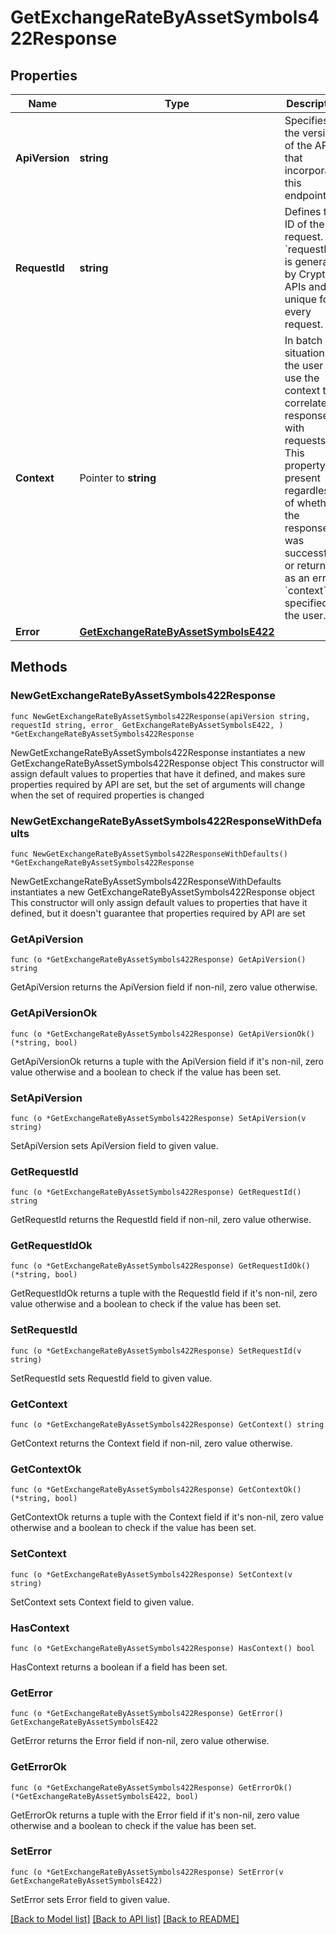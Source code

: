 # GetExchangeRateByAssetSymbols422Response

## Properties

Name | Type | Description | Notes
------------ | ------------- | ------------- | -------------
**ApiVersion** | **string** | Specifies the version of the API that incorporates this endpoint. | 
**RequestId** | **string** | Defines the ID of the request. The &#x60;requestId&#x60; is generated by Crypto APIs and it&#39;s unique for every request. | 
**Context** | Pointer to **string** | In batch situations the user can use the context to correlate responses with requests. This property is present regardless of whether the response was successful or returned as an error. &#x60;context&#x60; is specified by the user. | [optional] 
**Error** | [**GetExchangeRateByAssetSymbolsE422**](GetExchangeRateByAssetSymbolsE422.md) |  | 

## Methods

### NewGetExchangeRateByAssetSymbols422Response

`func NewGetExchangeRateByAssetSymbols422Response(apiVersion string, requestId string, error_ GetExchangeRateByAssetSymbolsE422, ) *GetExchangeRateByAssetSymbols422Response`

NewGetExchangeRateByAssetSymbols422Response instantiates a new GetExchangeRateByAssetSymbols422Response object
This constructor will assign default values to properties that have it defined,
and makes sure properties required by API are set, but the set of arguments
will change when the set of required properties is changed

### NewGetExchangeRateByAssetSymbols422ResponseWithDefaults

`func NewGetExchangeRateByAssetSymbols422ResponseWithDefaults() *GetExchangeRateByAssetSymbols422Response`

NewGetExchangeRateByAssetSymbols422ResponseWithDefaults instantiates a new GetExchangeRateByAssetSymbols422Response object
This constructor will only assign default values to properties that have it defined,
but it doesn't guarantee that properties required by API are set

### GetApiVersion

`func (o *GetExchangeRateByAssetSymbols422Response) GetApiVersion() string`

GetApiVersion returns the ApiVersion field if non-nil, zero value otherwise.

### GetApiVersionOk

`func (o *GetExchangeRateByAssetSymbols422Response) GetApiVersionOk() (*string, bool)`

GetApiVersionOk returns a tuple with the ApiVersion field if it's non-nil, zero value otherwise
and a boolean to check if the value has been set.

### SetApiVersion

`func (o *GetExchangeRateByAssetSymbols422Response) SetApiVersion(v string)`

SetApiVersion sets ApiVersion field to given value.


### GetRequestId

`func (o *GetExchangeRateByAssetSymbols422Response) GetRequestId() string`

GetRequestId returns the RequestId field if non-nil, zero value otherwise.

### GetRequestIdOk

`func (o *GetExchangeRateByAssetSymbols422Response) GetRequestIdOk() (*string, bool)`

GetRequestIdOk returns a tuple with the RequestId field if it's non-nil, zero value otherwise
and a boolean to check if the value has been set.

### SetRequestId

`func (o *GetExchangeRateByAssetSymbols422Response) SetRequestId(v string)`

SetRequestId sets RequestId field to given value.


### GetContext

`func (o *GetExchangeRateByAssetSymbols422Response) GetContext() string`

GetContext returns the Context field if non-nil, zero value otherwise.

### GetContextOk

`func (o *GetExchangeRateByAssetSymbols422Response) GetContextOk() (*string, bool)`

GetContextOk returns a tuple with the Context field if it's non-nil, zero value otherwise
and a boolean to check if the value has been set.

### SetContext

`func (o *GetExchangeRateByAssetSymbols422Response) SetContext(v string)`

SetContext sets Context field to given value.

### HasContext

`func (o *GetExchangeRateByAssetSymbols422Response) HasContext() bool`

HasContext returns a boolean if a field has been set.

### GetError

`func (o *GetExchangeRateByAssetSymbols422Response) GetError() GetExchangeRateByAssetSymbolsE422`

GetError returns the Error field if non-nil, zero value otherwise.

### GetErrorOk

`func (o *GetExchangeRateByAssetSymbols422Response) GetErrorOk() (*GetExchangeRateByAssetSymbolsE422, bool)`

GetErrorOk returns a tuple with the Error field if it's non-nil, zero value otherwise
and a boolean to check if the value has been set.

### SetError

`func (o *GetExchangeRateByAssetSymbols422Response) SetError(v GetExchangeRateByAssetSymbolsE422)`

SetError sets Error field to given value.



[[Back to Model list]](../README.md#documentation-for-models) [[Back to API list]](../README.md#documentation-for-api-endpoints) [[Back to README]](../README.md)


